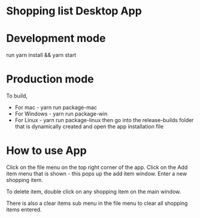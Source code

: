 # Shopping list Desktop App

# Development mode
run yarn install && yarn start

# Production mode
To build,
* For mac - yarn run package-mac
* For Windows - yarn run package-win
* For Linux - yarn run package-linux
then go into the release-builds folder that is dynamically created and open the app installation file

# How to use App
Click on the file menu on the top right corner of the app. Click on the Add item menu that is shown - this pops up the add item window.
Enter a new shopping item.

To delete item, double click on any shopping item on the main window.

There is also a clear items sub menu in the file menu to clear all shopping items entered.

